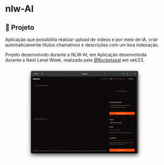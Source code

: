 # nlw-AI

## 🚀 Projeto
Aplicação que possibilita realizar upload de videos e por meio de IA, criar automaticamente títulos chamativos e descrições com um boa indexação.

Projeto desenvolvido durante a NLW-AI, em 
Aplicação desenvolvida durante a Next Level Week, realizada pela [@Rocketseat](https://www.rocketseat.com.br) em set/23.

<div align="center">
  <img alt="front-example" title="front-example" src="github_assets/front-example.png" width="75%" />
</div>
